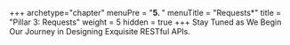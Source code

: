 +++
archetype="chapter"
menuPre = "<b>5. </b>"
menuTitle = "Requests*"
title = "Pillar 3: Requests"
weight = 5
hidden = true
+++
Stay Tuned as We Begin Our Journey in Designing Exquisite RESTful APIs.

